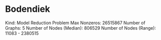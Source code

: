 # Bodendiek

Kind: Model Reduction Problem
Max Nonzeros: 26515867
Number of Graphs: 5
Number of Nodes (Median): 806529
Number of Nodes (Range): 11083 - 2380515